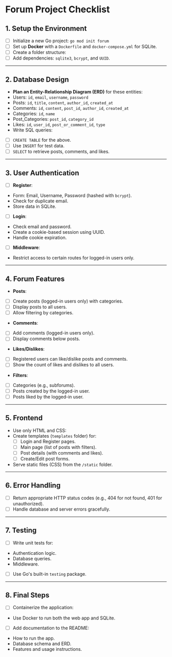 # Forum Project Checklist

## 1. Setup the Environment
- [ ] Initialize a new Go project: `go mod init forum`
- [ ] Set up **Docker** with a `Dockerfile` and `docker-compose.yml` for SQLite.
- [ ] Create a folder structure:
- [ ] Add dependencies: `sqlite3`, `bcrypt`, and `UUID`.

---

## 2. Database Design
- **Plan an Entity-Relationship Diagram (ERD)** for these entities:
- Users: `id`, `email`, `username`, `password`
- Posts: `id`, `title`, `content`, `author_id`, `created_at`
- Comments: `id`, `content`, `post_id`, `author_id`, `created_at`
- Categories: `id`, `name`
- Post_Categories: `post_id`, `category_id`
- Likes: `id`, `user_id`, `post_or_comment_id`, `type`
- Write SQL queries:
- [ ] `CREATE TABLE` for the above.
- [ ] Use `INSERT` for test data.
- [ ] `SELECT` to retrieve posts, comments, and likes.

---

## 3. User Authentication
- [ ] **Register**:
- Form: Email, Username, Password (hashed with `bcrypt`).
- Check for duplicate email.
- Store data in SQLite.
- [ ] **Login**:
- Check email and password.
- Create a cookie-based session using UUID.
- Handle cookie expiration.
- [ ] **Middleware**:
- Restrict access to certain routes for logged-in users only.

---

## 4. Forum Features
- **Posts**:
- [ ] Create posts (logged-in users only) with categories.
- [ ] Display posts to all users.
- [ ] Allow filtering by categories.
- **Comments**:
- [ ] Add comments (logged-in users only).
- [ ] Display comments below posts.
- **Likes/Dislikes**:
- [ ] Registered users can like/dislike posts and comments.
- [ ] Show the count of likes and dislikes to all users.
- **Filters**:
- [ ] Categories (e.g., subforums).
- [ ] Posts created by the logged-in user.
- [ ] Posts liked by the logged-in user.

---

## 5. Frontend
- Use only HTML and CSS:
- Create templates (`templates` folder) for:
  - [ ] Login and Register pages.
  - [ ] Main page (list of posts with filters).
  - [ ] Post details (with comments and likes).
  - [ ] Create/Edit post forms.
- Serve static files (CSS) from the `/static` folder.

---

## 6. Error Handling
- [ ] Return appropriate HTTP status codes (e.g., 404 for not found, 401 for unauthorized).
- [ ] Handle database and server errors gracefully.

---

## 7. Testing
- [ ] Write unit tests for:
- Authentication logic.
- Database queries.
- Middleware.
- [ ] Use Go's built-in `testing` package.

---

## 8. Final Steps
- [ ] Containerize the application:
- Use Docker to run both the web app and SQLite.
- [ ] Add documentation to the README:
- How to run the app.
- Database schema and ERD.
- Features and usage instructions.
